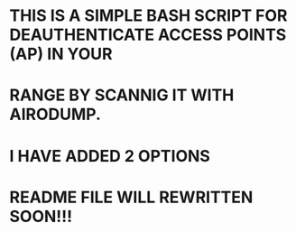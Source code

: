 # THIS IS A SIMPLE BASH SCRIPT FOR DEAUTHENTICATE ACCESS POINTS (AP) IN YOUR
# RANGE BY SCANNIG IT WITH AIRODUMP.
# I HAVE ADDED 2 OPTIONS 
# README FILE WILL REWRITTEN SOON!!!


